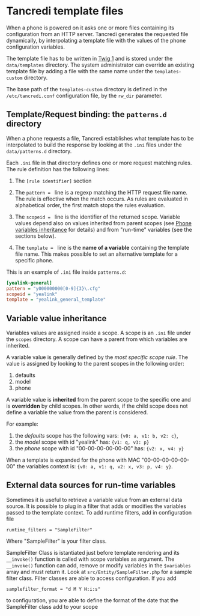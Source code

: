 # Tancredi template files

When a phone is powered on it asks one or more files containing its
configuration from an HTTP server. Tancredi generates the requested file
dynamically, by interpolating a template file with the values of the phone
configuration variables.

The template file has to be written in [Twig
1](https://twig.symfony.com/doc/1.x/) and is stored under the `data/templates`
directory. The system administrator can override an existing template file by
adding a file with the same name under the `templates-custom` directory.

The base path of the `templates-custom` directory is defined in the
`/etc/tancredi.conf` configuration file, by the `rw_dir` parameter.

## Template/Request binding: the `patterns.d` directory

When a phone requests a file, Tancredi establishes what template has to be
interpolated to build the response by looking at the `.ini` files under the
`data/patterns.d` directory.

Each `.ini` file in that directory defines one or more request matching rules.
The rule definition has the following lines:

1. The `[rule identifier]` section

1. The `pattern = ` line is a regexp matching the HTTP request file name. The
rule is effective when the match occurs. As rules are evaluated in alphabetical
order, the first match stops the rules evaluation.

1. The `scopeid = ` line is the identifier of the returned scope. Variable
values depend also on values inherited from parent scopes (see [Phone variables
inheritance](./API#phone-variables-inheritance) for details) and from
"run-time" variables (see the sections below).

1. The `template = ` line is the **name of a variable** containing the template
file name.  This makes possible to set an alternative template for a specific
phone.

This is an example of `.ini` file inside `patterns.d`:

```ini
[yealink-general]
pattern = "y000000000[0-9]{3}\.cfg"
scopeid = "yealink"
template = "yealink_general_template"
```

## Variable value inheritance

Variables values are assigned inside a scope. A scope is an `.ini` file under
the `scopes` directory. A scope can have a parent from which variables are
inherited.

A variable value is generally defined by the *most specific scope rule*. The
value is assigned by looking to the parent scopes in the following order:

1. defaults
2. model
3. phone

A variable value is **inherited** from the parent scope to the specific one and
is **overridden** by child scopes. In other words, if the child scope does not
define a variable the value from the parent is considered.

For example:

1. the *defaults* scope has the following vars: `{v0: a, v1: b, v2: c}`,
2. the *model* scope with id "yealink" has: `{v1: q, v3: p}`
3. the *phone* scope with id "00-00-00-00-00-00" has: `{v2: x, v4: y}`

When a template is expanded for the phone with MAC "00-00-00-00-00-00" the
variables context is: `{v0: a, v1: q, v2: x, v3: p, v4: y}`.

## External data sources for run-time variables

Sometimes it is useful to retrieve a variable value from an external data
source. It is possible to plug in a filter that adds or modifies the variables
passed to the template context.
To add runtime filters, add in configuration file
```
runtime_filters = "SampleFilter"
```
Where "SampleFilter" is your filter class.

SampleFilter Class is istantiated just before template rendering and its `__invoke()` function is called with scope variables as argument.
The `__invoke()` function can add, remove or modify variables in the `$variables` array and must return it.
Look at `src/Entity/SampleFilter.php` for a sample filter class.
Filter classes are able to access configuration. If you add
```
samplefilter_format = "d M Y H:i:s"

```
to configuration, you are able to define the format of the date that the SampleFilter class add to your scope


